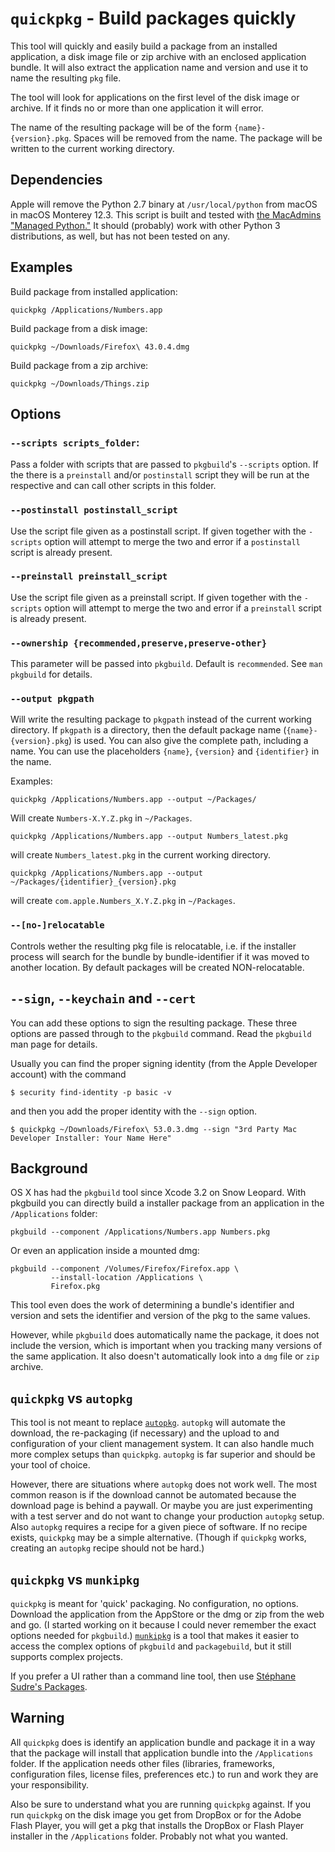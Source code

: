 # `quickpkg` - Build packages quickly

This tool will quickly and easily build a package from an installed application, a disk image file or zip archive with an enclosed application bundle. It will also extract the application name and version and use it to name the resulting `pkg` file. 

The tool will look for applications on the first level of the disk image or archive. If it finds no or more than one application it will error.

The name of the resulting package will be of the form `{name}-{version}.pkg`. Spaces will be removed from the name. The package will be written to the current working directory.

## Dependencies

Apple will remove the Python 2.7 binary at `/usr/local/python` from macOS in macOS Monterey 12.3. This script is built and tested with [the MacAdmins "Managed Python."](https://github.com/macadmins/python) It should (probably) work with other Python 3 distributions, as well, but has not been tested on any.

## Examples

Build package from installed application:

```
quickpkg /Applications/Numbers.app
```

Build package from a disk image:

```
quickpkg ~/Downloads/Firefox\ 43.0.4.dmg
```

Build package from a zip archive:

```
quickpkg ~/Downloads/Things.zip
```

## Options

### `--scripts scripts_folder`:

Pass a folder with scripts that are passed to `pkgbuild`'s `--scripts` option. If the there is a `preinstall` and/or `postinstall` script they will be run at the respective and can call other scripts in this folder.

### `--postinstall postinstall_script`

Use the script file given as a postinstall script. If given together with the `-scripts` option will attempt to merge the two and error if a `postinstall` script is already present.

### `--preinstall preinstall_script`

Use the script file given as a preinstall script. If given together with the `-scripts` option will attempt to merge the two and error if a `preinstall` script is already present.

### `--ownership {recommended,preserve,preserve-other}`

This parameter will be passed into `pkgbuild`. Default is `recommended`. See `man pkgbuild` for details.

### `--output pkgpath`

Will write the resulting package to `pkgpath` instead of the current working directory. If `pkgpath` is a directory, then the default package name (`{name}-{version}.pkg`) is used. You can also give the complete path, including a name. You can use the placeholders `{name}`, `{version}` and `{identifier}` in the name.

Examples:

```
quickpkg /Applications/Numbers.app --output ~/Packages/
```

Will create `Numbers-X.Y.Z.pkg` in `~/Packages`.

```
quickpkg /Applications/Numbers.app --output Numbers_latest.pkg
```

will create `Numbers_latest.pkg` in the current working directory.

```
quickpkg /Applications/Numbers.app --output ~/Packages/{identifier}_{version}.pkg
```

will create `com.apple.Numbers_X.Y.Z.pkg` in `~/Packages`.

### `--[no-]relocatable`

Controls wether the resulting pkg file is relocatable, i.e. if the installer process will search for the bundle by bundle-identifier if it was moved to another location. By default  packages will be created NON-relocatable.

## `--sign`, `--keychain` and `--cert`

You can add these options to sign the resulting package. These three options are passed through to the `pkgbuild` command. Read the `pkgbuild` man page for details.

Usually you can find the proper signing identity (from the Apple Developer account) with the command

```
$ security find-identity -p basic -v
```

and then you add the proper identity with the `--sign` option.

```
$ quickpkg ~/Downloads/Firefox\ 53.0.3.dmg --sign "3rd Party Mac Developer Installer: Your Name Here"
```

## Background

OS X has had the `pkgbuild` tool since Xcode 3.2 on Snow Leopard. With pkgbuild you can directly build a installer package from an application in the `/Applications` folder:

```
pkgbuild --component /Applications/Numbers.app Numbers.pkg
```

Or even an application inside a mounted dmg:

```
pkgbuild --component /Volumes/Firefox/Firefox.app \
         --install-location /Applications \
         Firefox.pkg
```

This tool even does the work of determining a bundle's identifier and version and sets the identifier and version of the pkg to the same values.

However, while `pkgbuild` does automatically name the package, it does not include the version, which is important when you tracking many versions of the same application. It also doesn't automatically look into a `dmg` file or `zip` archive. 

## `quickpkg` vs `autopkg`

This tool is not meant to replace [`autopkg`](https://github.com/autopkg/autopkg). `autopkg` will automate the download, the re-packaging (if necessary) and the upload to and configuration of your client management system. It can also handle much more complex setups than `quickpkg`. `autopkg` is far superior and should be your tool of choice.

However, there are situations where `autopkg` does not work well. The most common reason is if the download cannot be automated because the download page is behind a paywall. Or maybe you are just experimenting with a test server and do not want to change your production `autopkg` setup. Also `autopkg` requires a recipe for a given piece of software. If no recipe exists, `quickpkg` may be a simple alternative. (Though if `quickpkg` works, creating an `autopkg` recipe should not be hard.) 

## `quickpkg` vs `munkipkg`

`quickpkg` is meant for 'quick' packaging. No configuration, no options. Download the application from the AppStore or the dmg or zip from the web and go. (I started working on it because I could never remember the exact options needed for `pkgbuild`.) [`munkipkg`](https://github.com/munki/munki-pkg/) is a tool that makes it easier to access the complex options of `pkgbuild` and `packagebuild`, but it still supports complex projects. 

If you prefer a UI rather than a command line tool, then use [Stéphane Sudre's Packages](http://s.sudre.free.fr/Software/Packages/about.html).

## Warning

All `quickpkg` does is identify an application bundle and package it in a way that the package will install that application bundle into the `/Applications` folder. If the application needs other files (libraries, frameworks, configuration files, license files, preferences etc.) to run and work they are your responsibility.

Also be sure to understand what you are running `quickpkg` against. If you run `quickpkg` on the disk image you get from DropBox or for the Adobe Flash Player, you will get a pkg that installs the DropBox or Flash Player installer in the `/Applications` folder. Probably not what you wanted.